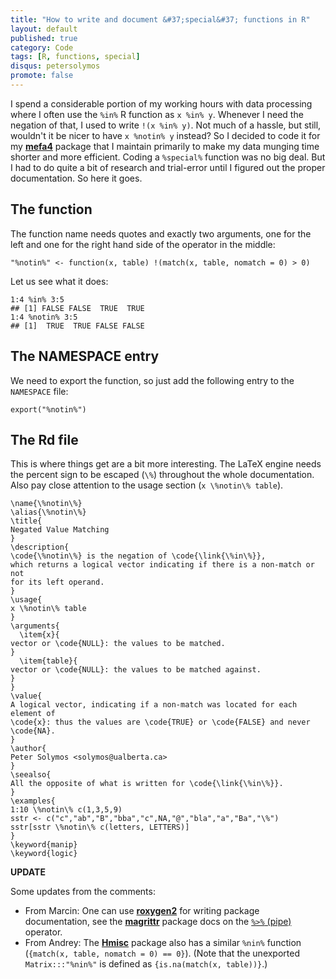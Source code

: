 ```yaml
---
title: "How to write and document &#37;special&#37; functions in R"
layout: default
published: true
category: Code
tags: [R, functions, special]
disqus: petersolymos
promote: false
---
```


I spend a considerable portion of my working hours with data processing where I often use the `%in%` R function as `x %in% y`. Whenever I need the negation of that, I used to write `!(x %in% y)`. Not much of a hassle, but still, wouldn't it be nicer to have `x %notin% y` instead? So I decided to code it for my [**mefa4**](https://CRAN.R-project.org/package=mefa4) package that I maintain primarily to make my data munging time shorter and more efficient. Coding a `%special%` function was no big deal. But I had to do quite a bit of research and trial-error until I figured out the proper documentation. So here it goes.

## The function

The function name needs quotes and exactly two arguments, one for the left and one for the right hand side of the operator in the middle:

```
"%notin%" <- function(x, table) !(match(x, table, nomatch = 0) > 0)
```

Let us see what it does:

```
1:4 %in% 3:5
## [1] FALSE FALSE  TRUE  TRUE
1:4 %notin% 3:5
## [1]  TRUE  TRUE FALSE FALSE
```

## The NAMESPACE entry

We need to export the function, so just add the following entry to the `NAMESPACE` file:

```
export("%notin%")
```

## The Rd file

This is where things get are a bit more interesting. The LaTeX engine needs the percent sign to be escaped (`\%`) throughout the whole documentation. Also pay close attention to the usage section (`x \%notin\% table`).

```
\name{\%notin\%}
\alias{\%notin\%}
\title{
Negated Value Matching
}
\description{
\code{\%notin\%} is the negation of \code{\link{\%in\%}},
which returns a logical vector indicating if there is a non-match or not
for its left operand.
}
\usage{
x \%notin\% table
}
\arguments{
  \item{x}{
vector or \code{NULL}: the values to be matched.
}
  \item{table}{
vector or \code{NULL}: the values to be matched against.
}
}
\value{
A logical vector, indicating if a non-match was located for each element of
\code{x}: thus the values are \code{TRUE} or \code{FALSE} and never \code{NA}.
}
\author{
Peter Solymos <solymos@ualberta.ca>
}
\seealso{
All the opposite of what is written for \code{\link{\%in\%}}.
}
\examples{
1:10 \%notin\% c(1,3,5,9)
sstr <- c("c","ab","B","bba","c",NA,"@","bla","a","Ba","\%")
sstr[sstr \%notin\% c(letters, LETTERS)]
}
\keyword{manip}
\keyword{logic}
```

**UPDATE**

Some updates from the comments:

* From Marcin: One can use [**roxygen2**](https://cran.r-project.org/package=roxygen2) for writing package documentation, see the [**magrittr**](https://cran.r-project.org/package=magrittr) package docs on the [`%>%` (pipe)](https://github.com/tidyverse/magrittr/blob/master/R/pipe.R) operator.
* From Andrey: The [**Hmisc**](https://cran.r-project.org/package=Hmisc) package also has a similar `%nin%` function (`{match(x, table, nomatch = 0) == 0}`). (Note that the unexported `Matrix:::"%nin%"` is defined as `{is.na(match(x, table))}`.)
